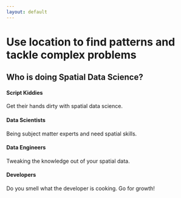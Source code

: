 ```yaml
---
layout: default
---
```


# Use location to find patterns and tackle complex problems

## Who is doing Spatial Data Science?

#### Script Kiddies
Get their hands dirty with spatial data science.

#### Data Scientists
Being subject matter experts and need spatial skills.

#### Data Engineers
Tweaking the knowledge out of your spatial data.

#### Developers
Do you smell what the developer is cooking. Go for growth!
